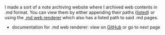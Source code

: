 <!-- Documentation for the Archive Website -->

I made a sort of a note archiving website where I archived web contents in .md format. You can view them by either appending their paths ([listed](https://b1tranger.github.io/archive/#.md)) or using the [.md web renderer](https://b1tranger.github.io/archive/md_render.html) which also has a listed path to said .md pages.

- documentation for .md web renderer: view on [GitHub](https://github.com/b1tranger/archive/blob/main/documentation_md_web_renderer.md) or go to next page